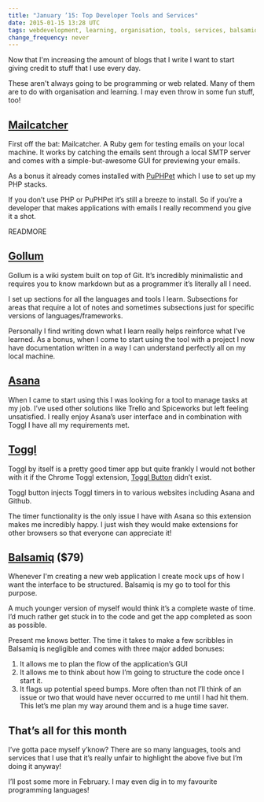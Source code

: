 ```yaml
---
title: "January ’15: Top Developer Tools and Services"
date: 2015-01-15 13:28 UTC
tags: webdevelopment, learning, organisation, tools, services, balsamiq, asana, toggl, mailcatcher, gollum
change_frequency: never
---
```

 
Now that I'm increasing the amount of blogs that I write I want to start giving credit to stuff that I use every day.

These aren't always going to be programming or web related.  Many of them are to do with organisation and learning. I may even throw in some fun stuff, too!

 
## [Mailcatcher](http://mailcatcher.me/)

First off the bat: Mailcatcher. A Ruby gem for testing emails on your local machine. It works by catching the emails sent through a local SMTP server and comes with a simple-but-awesome GUI for previewing your emails.

As a bonus it already comes installed with [PuPHPet](https://puphpet.com/) which I use to set up my PHP stacks.

If you don’t use PHP or PuPHPet it’s still a breeze to install. So if you’re a developer that makes applications with emails I really recommend you give it a shot.

READMORE
 
## [Gollum](https://github.com/gollum/gollum)
 
Gollum is a wiki system built on top of Git. It’s incredibly minimalistic and requires you to know markdown but as a programmer it’s literally all I need.

I set up sections for all the languages and tools I learn. Subsections for areas that require a lot of notes and sometimes subsections just for specific versions of languages/frameworks.

Personally I find writing down what I learn really helps reinforce what I’ve learned. As a bonus, when I come to start using the tool with a project I now have documentation written in a way I can understand perfectly all on my local machine.
 
## [Asana](https://asana.com/)

When I came to start using this I was looking for a tool to manage tasks at my job. I’ve used other solutions like Trello and Spiceworks but left feeling unsatisfied. I really enjoy Asana’s user interface and in combination with Toggl I have all my requirements met.

## [Toggl](https://www.toggl.com/)

Toggl by itself is a pretty good timer app but quite frankly I would not bother with it if the Chrome Toggl extension, [Toggl Button](https://chrome.google.com/webstore/detail/toggl-button/oejgccbfbmkkpaidnkphaiaecficdnfn?hl=en) didn’t exist.

Toggl button injects Toggl timers in to various websites including Asana and Github. 

The timer functionality is the only issue I have with Asana so this extension makes me incredibly happy.  I just wish they would make extensions for other browsers so that everyone can appreciate it! 

## [Balsamiq](https://balsamiq.com/) ($79)

Whenever I'm creating a new web application I create mock ups of how I want the interface to be structured.  Balsamiq is my go to tool for this purpose.

A much younger version of myself would think it’s a complete waste of time. I’d much rather get stuck in to the code and get the app completed as soon as possible.

Present me knows better.  The time it takes to make a few scribbles in Balsamiq is negligible and comes with three major added bonuses:

1. It allows me to plan the flow of the application’s GUI
2. It allows me to think about how I’m going to structure the code once I start it.
3. It flags up potential speed bumps. More often than not I’ll think of an issue or two that would have never occurred to me until I had hit them.  This let’s me plan my way around them and is a huge time saver.

## That’s all for this month

I’ve gotta pace myself y’know? There are so many languages, tools and services that I use that it’s really unfair to highlight the above five but I’m doing it anyway!  

I’ll post some more in February.  I may even dig in to my favourite programming languages!

